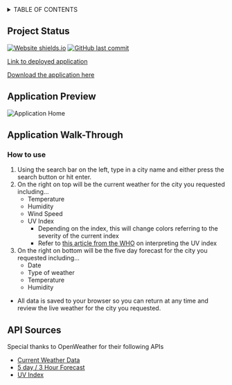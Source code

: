 <details>
<summary>TABLE OF CONTENTS</summary>
<p>

 - [Project Status](#project-status)
 - [Application Preview](#application-preview)
 - [Application walkthrough](#application-walk-through)
 - [External APIs Used](#api-sources)
</p>
</details>

## Project Status
[![Website shields.io](https://img.shields.io/website-up-down-green-red/http/jiberjiber.github.io/weather-dashboard.svg)](http://jiberjiber.github.io/weather-dashboard/) [![GitHub last commit](https://img.shields.io/github/last-commit/jiberjiber/weather-dashboard)
](https://github.com/jiberjiber/weather-dashboard/graphs/commit-activity)

[Link to deployed application](https://jiberjiber.github.io/weather-dashboard/)

[Download the application here](https://github.com/jiberjiber/weather-dashboard/archive/master.zip)



## Application Preview
![Application Home](https://i.gyazo.com/241f1c64652a784f0b9cde95a3010380.png)

## Application Walk-Through

### How to use
1. Using the search bar on the left, type in a city name and either press the search button or hit enter.
2. On the right on top will be the current weather for the city you requested including...
	* Temperature
	* Humidity
	* Wind Speed
	* UV Index
		* Depending on the index, this will change colors referring to the severity of the current index
		* Refer to [this article from the WHO](https://www.who.int/news-room/q-a-detail/ultraviolet-%28uv%29-index) on interpreting the UV index
3. On the right on bottom will be the five day forecast for the city you requested including...
	* Date
	* Type of weather
	* Temperature
	* Humidity

* All data is saved to your browser so you can return at any time and review the live weather for the city you requested.

## API Sources
Special thanks to OpenWeather for their following APIs
* [Current Weather Data](https://openweathermap.org/current)
* [5 day / 3 Hour Forecast](https://openweathermap.org/forecast5)
* [UV Index](https://openweathermap.org/api/uvi)
